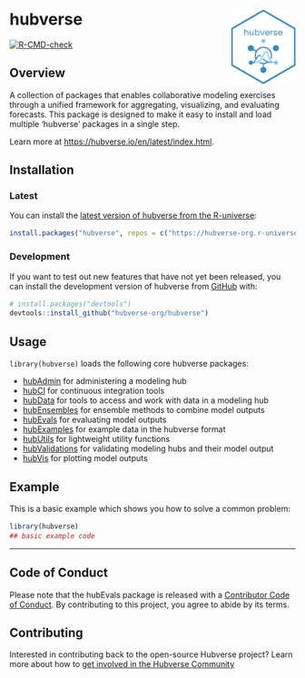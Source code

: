 
<!-- README.md is generated from README.Rmd. Please edit that file -->

# hubverse <a href="https://hubverse.io/en/latest/index.html"><img src="inst/stickers/hubverse-sticker.png" align="right" height="131" alt="hubverse website" /></a>

<!-- badges: start -->

[![R-CMD-check](https://github.com/hubverse-org/hubverse/actions/workflows/R-CMD-check.yaml/badge.svg)](https://github.com/hubverse-org/hubverse/actions/workflows/R-CMD-check.yaml)

<!-- badges: end -->

## Overview

A collection of packages that enables collaborative modeling exercises
through a unified framework for aggregating, visualizing, and evaluating
forecasts. This package is designed to make it easy to install and load
multiple ‘hubverse’ packages in a single step.

Learn more at <https://hubverse.io/en/latest/index.html>.

## Installation

### Latest

You can install the [latest version of hubverse from the
R-universe](https://hubverse-org.r-universe.dev/hubAdmin):

``` r
install.packages("hubverse", repos = c("https://hubverse-org.r-universe.dev", "https://cloud.r-project.org"))
```

### Development

If you want to test out new features that have not yet been released,
you can install the development version of hubverse from
[GitHub](https://github.com/) with:

``` r
# install.packages("devtools")
devtools::install_github("hubverse-org/hubverse")
```

## Usage

`library(hubverse)` loads the following core hubverse packages:

- [hubAdmin](https://hubverse-org.github.io/hubAdmin/) for administering
  a modeling hub
- [hubCI](https://hubverse-org.github.io/hubCI/) for continuous
  integration tools
- [hubData](https://hubverse-org.github.io/hubData/) for tools to access
  and work with data in a modeling hub
- [hubEnsembles](https://hubverse-org.github.io/hubEnsembles/) for
  ensemble methods to combine model outputs
- [hubEvals](https://hubverse-org.github.io/hubEvals/) for evaluating
  model outputs
- [hubExamples](https://hubverse-org.github.io/hubExamples/) for example
  data in the hubverse format
- [hubUtils](https://hubverse-org.github.io/hubUtils/) for lightweight
  utility functions
- [hubValidations](https://hubverse-org.github.io/hubValidations/) for
  validating modeling hubs and their model output
- [hubVis](https://hubverse-org.github.io/hubVis/) for plotting model
  outputs

## Example

This is a basic example which shows you how to solve a common problem:

``` r
library(hubverse)
## basic example code
```

------------------------------------------------------------------------

## Code of Conduct

Please note that the hubEvals package is released with a [Contributor
Code of Conduct](.github/CODE_OF_CONDUCT.md). By contributing to this
project, you agree to abide by its terms.

## Contributing

Interested in contributing back to the open-source Hubverse project?
Learn more about how to [get involved in the Hubverse
Community](https://hubdocs.readthedocs.io/en/latest/overview/contribute.html)

